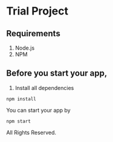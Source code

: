 # Trial Project

## Requirements
1. Node.js
2. NPM

## Before you start your app,
1. Install all dependencies
```
npm install
```

You can start your app by
```
npm start
```


All Rights Reserved.
